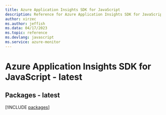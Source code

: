 ```yaml
---
title: Azure Application Insights SDK for JavaScript
description: Reference for Azure Application Insights SDK for JavaScript
author: xirzec
ms.author: jeffish
ms.data: 04/17/2023
ms.topic: reference
ms.devlang: javascript
ms.service: azure-monitor
---
```

# Azure Application Insights SDK for JavaScript - latest
## Packages - latest
[!INCLUDE [packages](application-insights-index.md)]